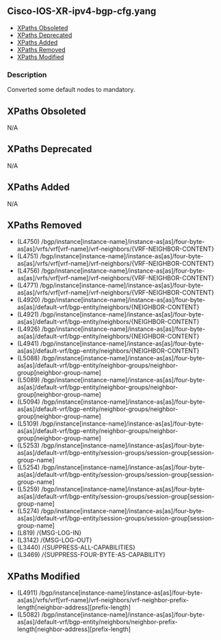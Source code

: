 ## Cisco-IOS-XR-ipv4-bgp-cfg.yang

- [XPaths Obsoleted](#xpaths-obsoleted)
- [XPaths Deprecated](#xpaths-deprecated)
- [XPaths Added](#xpaths-added)
- [XPaths Removed](#xpaths-removed)
- [XPaths Modified](#xpaths-modified)

### Description

Converted some default nodes to mandatory.

## XPaths Obsoleted

N/A

## XPaths Deprecated

N/A

## XPaths Added

N/A

## XPaths Removed

- (L4750)	/bgp/instance[instance-name]/instance-as[as]/four-byte-as[as]/vrfs/vrf[vrf-name]/vrf-neighbors/{VRF-NEIGHBOR-CONTENT}
- (L4751)	/bgp/instance[instance-name]/instance-as[as]/four-byte-as[as]/vrfs/vrf[vrf-name]/vrf-neighbors/{VRF-NEIGHBOR-CONTENT}
- (L4756)	/bgp/instance[instance-name]/instance-as[as]/four-byte-as[as]/vrfs/vrf[vrf-name]/vrf-neighbors/{VRF-NEIGHBOR-CONTENT}
- (L4771)	/bgp/instance[instance-name]/instance-as[as]/four-byte-as[as]/vrfs/vrf[vrf-name]/vrf-neighbors/{VRF-NEIGHBOR-CONTENT}
- (L4920)	/bgp/instance[instance-name]/instance-as[as]/four-byte-as[as]/default-vrf/bgp-entity/neighbors/{NEIGHBOR-CONTENT}
- (L4921)	/bgp/instance[instance-name]/instance-as[as]/four-byte-as[as]/default-vrf/bgp-entity/neighbors/{NEIGHBOR-CONTENT}
- (L4926)	/bgp/instance[instance-name]/instance-as[as]/four-byte-as[as]/default-vrf/bgp-entity/neighbors/{NEIGHBOR-CONTENT}
- (L4941)	/bgp/instance[instance-name]/instance-as[as]/four-byte-as[as]/default-vrf/bgp-entity/neighbors/{NEIGHBOR-CONTENT}
- (L5088)	/bgp/instance[instance-name]/instance-as[as]/four-byte-as[as]/default-vrf/bgp-entity/neighbor-groups/neighbor-group[neighbor-group-name]
- (L5089)	/bgp/instance[instance-name]/instance-as[as]/four-byte-as[as]/default-vrf/bgp-entity/neighbor-groups/neighbor-group[neighbor-group-name]
- (L5094)	/bgp/instance[instance-name]/instance-as[as]/four-byte-as[as]/default-vrf/bgp-entity/neighbor-groups/neighbor-group[neighbor-group-name]
- (L5109)	/bgp/instance[instance-name]/instance-as[as]/four-byte-as[as]/default-vrf/bgp-entity/neighbor-groups/neighbor-group[neighbor-group-name]
- (L5253)	/bgp/instance[instance-name]/instance-as[as]/four-byte-as[as]/default-vrf/bgp-entity/session-groups/session-group[session-group-name]
- (L5254)	/bgp/instance[instance-name]/instance-as[as]/four-byte-as[as]/default-vrf/bgp-entity/session-groups/session-group[session-group-name]
- (L5259)	/bgp/instance[instance-name]/instance-as[as]/four-byte-as[as]/default-vrf/bgp-entity/session-groups/session-group[session-group-name]
- (L5274)	/bgp/instance[instance-name]/instance-as[as]/four-byte-as[as]/default-vrf/bgp-entity/session-groups/session-group[session-group-name]
- (L819)	/{MSG-LOG-IN}
- (L3142)	/{MSG-LOG-OUT}
- (L3440)	/{SUPPRESS-ALL-CAPABILITIES}
- (L3469)	/{SUPPRESS-FOUR-BYTE-AS-CAPABILITY}

## XPaths Modified

- (L4911)	/bgp/instance[instance-name]/instance-as[as]/four-byte-as[as]/vrfs/vrf[vrf-name]/vrf-neighbors/vrf-neighbor-prefix-length[neighbor-address][prefix-length]
- (L5082)	/bgp/instance[instance-name]/instance-as[as]/four-byte-as[as]/default-vrf/bgp-entity/neighbors/neighbor-prefix-length[neighbor-address][prefix-length]

